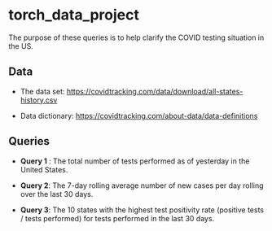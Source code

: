# torch_data_project
The purpose of these queries is to help clarify the COVID testing situation in the US.  
  
Data  
----
* The data set: https://covidtracking.com/data/download/all-states-history.csv

* Data dictionary: https://covidtracking.com/about-data/data-definitions

Queries
-------

* **Query 1** : The total number of tests performed as of yesterday in the United States.  

* **Query 2**: The 7-day rolling average number of new cases per day rolling over the last 30 days.  

* **Query 3**: The 10 states with the highest test positivity rate (positive tests / tests performed) for tests performed in the last 30 days.
